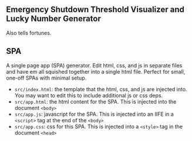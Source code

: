 Emergency Shutdown Threshold Visualizer and Lucky Number Generator
-------------------
Also tells fortunes.

SPA
-------------------
A single page app (SPA) generator. Edit html, css, and js in separate files and have em all squished together into a single html file. Perfect for small, one-off SPAs with minimal setup.

* `src/index.html`: the template that the html, css, and js are injected into. You may want to edit this to include additional js or css deps.
* `src/app.html`: the html content for the SPA. This is injected into the document `<body>`
* `src/app.js`: javascript for the SPA. This is injected into an IIFE in a `<script>` tag at the end of the `<body>`
* `src/app.css`: css for this SPA. This is injected into a `<style>` tag in the document `<head>`
